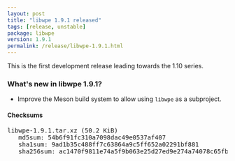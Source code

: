```yaml
---
layout: post
title: "libwpe 1.9.1 released"
tags: [release, unstable]
package: libwpe
version: 1.9.1
permalink: /release/libwpe-1.9.1.html
---
```


This is the first development release leading towards the 1.10 series.

### What's new in libwpe 1.9.1?

- Improve the Meson build system to allow using `libwpe` as a subproject.

#### Checksums

<pre>
libwpe-1.9.1.tar.xz (50.2 KiB)
   md5sum: 54b6f91fc310a7098dac49e0537af407
   sha1sum: 9ad1b35c488ff7c63864a9c5ff652a02291bf881
   sha256sum: ac1470f9811e74a5f9b063e25d27ed9e274a74078c65fbdcc6f6e3c590010bb8
</pre>
